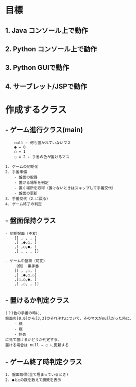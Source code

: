 # 目標

## 1. Java コンソール上で動作
## 2. Python コンソール上で動作
## 3. Python GUIで動作
## 4. サーブレット/JSPで動作


# 作成するクラス

## - ゲーム進行クラス(main)
		null ← 何も置かれていないマス
		● = 0
		○ = 1
		◌ = 2 ← 手番の色が置けるマス

	1. ゲームの初期化
	2. 手番準備
		- 盤面の取得
		- 置ける場所を判定
		- 置く場所を取得（置けないときはスキップして手番交代）
		- 盤面の更新
	3. 手番交代（2.に戻る）
	4. ゲーム終了の判定


## - 盤面保持クラス
	- 初期盤面（不変）
		[[ , , , ]
		,[ ,●,○, ]
		,[ ,○,●, ]
		,[ , , , ]]

	- ゲーム中盤面（可変）
		（例） 黒手番
		[[ , ,◌, ]
		,[ ,●,○,◌]
		,[◌,○,●, ]
		,[ ,◌, , ]]

## - 置けるか判定クラス
	(？)色の手番の時に、
	盤面の[0,0]から[3,3]のそれぞれについて、そのマスがnullだった時に、
		- 横
		- 縦
		- 斜め
	に見て置けるかどうか判定する。
	置ける場合は null → ◌ に更新する

## - ゲーム終了時判定クラス
	1. 盤面取得(全て埋まっているとき)
	2. ●と○の数を数えて勝敗を表示